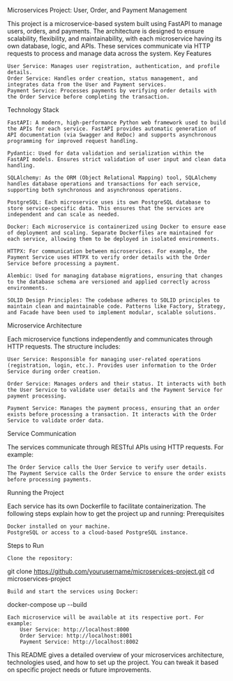 Microservices Project: User, Order, and Payment Management

This project is a microservice-based system built using FastAPI to manage users, orders, and payments. The architecture is designed to ensure scalability, flexibility, and maintainability, with each microservice having its own database, logic, and APIs. These services communicate via HTTP requests to process and manage data across the system.
Key Features

    User Service: Manages user registration, authentication, and profile details.
    Order Service: Handles order creation, status management, and integrates data from the User and Payment services.
    Payment Service: Processes payments by verifying order details with the Order Service before completing the transaction.

Technology Stack

    FastAPI: A modern, high-performance Python web framework used to build the APIs for each service. FastAPI provides automatic generation of API documentation (via Swagger and ReDoc) and supports asynchronous programming for improved request handling.

    Pydantic: Used for data validation and serialization within the FastAPI models. Ensures strict validation of user input and clean data handling.

    SQLAlchemy: As the ORM (Object Relational Mapping) tool, SQLAlchemy handles database operations and transactions for each service, supporting both synchronous and asynchronous operations.

    PostgreSQL: Each microservice uses its own PostgreSQL database to store service-specific data. This ensures that the services are independent and can scale as needed.

    Docker: Each microservice is containerized using Docker to ensure ease of deployment and scaling. Separate Dockerfiles are maintained for each service, allowing them to be deployed in isolated environments.

    HTTPX: For communication between microservices. For example, the Payment Service uses HTTPX to verify order details with the Order Service before processing a payment.

    Alembic: Used for managing database migrations, ensuring that changes to the database schema are versioned and applied correctly across environments.

    SOLID Design Principles: The codebase adheres to SOLID principles to maintain clean and maintainable code. Patterns like Factory, Strategy, and Facade have been used to implement modular, scalable solutions.

Microservice Architecture

Each microservice functions independently and communicates through HTTP requests. The structure includes:

    User Service: Responsible for managing user-related operations (registration, login, etc.). Provides user information to the Order Service during order creation.

    Order Service: Manages orders and their status. It interacts with both the User Service to validate user details and the Payment Service for payment processing.

    Payment Service: Manages the payment process, ensuring that an order exists before processing a transaction. It interacts with the Order Service to validate order data.

Service Communication

The services communicate through RESTful APIs using HTTP requests. For example:

    The Order Service calls the User Service to verify user details.
    The Payment Service calls the Order Service to ensure the order exists before processing payments.

Running the Project

Each service has its own Dockerfile to facilitate containerization. The following steps explain how to get the project up and running:
Prerequisites

    Docker installed on your machine.
    PostgreSQL or access to a cloud-based PostgreSQL instance.

Steps to Run

    Clone the repository:


git clone https://github.com/yourusername/microservices-project.git
cd microservices-project

    Build and start the services using Docker:

docker-compose up --build

    Each microservice will be available at its respective port. For example:
        User Service: http://localhost:8000
        Order Service: http://localhost:8001
        Payment Service: http://localhost:8002

This README gives a detailed overview of your microservices architecture, technologies used, and how to set up the project. You can tweak it based on specific project needs or future improvements.
